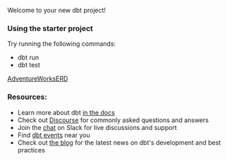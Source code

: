 Welcome to your new dbt project!

### Using the starter project

Try running the following commands:
- dbt run
- dbt test



[AdventureWorksERD](https://txtrainingstore.blob.core.windows.net/db-backup-aw2019/AdventureWorksERD)



### Resources:
- Learn more about dbt [in the docs](https://docs.getdbt.com/docs/introduction)
- Check out [Discourse](https://discourse.getdbt.com/) for commonly asked questions and answers
- Join the [chat](https://community.getdbt.com/) on Slack for live discussions and support
- Find [dbt events](https://events.getdbt.com) near you
- Check out [the blog](https://blog.getdbt.com/) for the latest news on dbt's development and best practices
